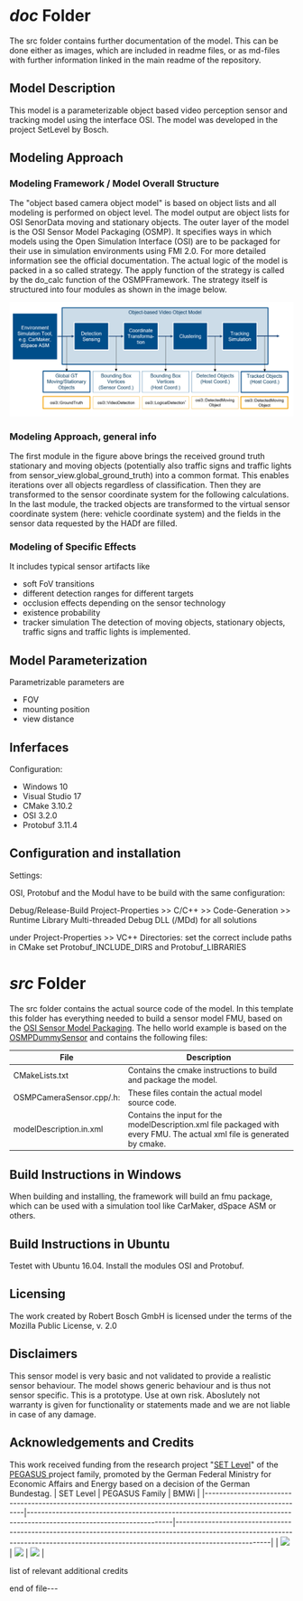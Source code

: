 # *doc* Folder

The src folder contains further documentation of the model.
This can be done either as images, which are included in readme files, or as md-files with further information linked in the main readme of the repository.
 
## Model Description

This model is a parameterizable object based video perception sensor and tracking model using the interface OSI. The model was developed in the project SetLevel by Bosch. 

## Modeling Approach

### Modeling Framework / Model Overall Structure

The "object based camera object model" is based on object lists and all modeling is performed on object level.
The model output are object lists for OSI SenorData moving and stationary objects.
The outer layer of the model is the OSI Sensor Model Packaging (OSMP).
It specifies ways in which models  using the Open Simulation Interface (OSI) are to be packaged for their use in simulation environments using FMI 2.0.
For more detailed information see the official documentation.
The actual logic of the model is packed in a so called strategy.
The apply function of the strategy is called by the do_calc function of the OSMPFramework.
The strategy itself is structured into four modules as shown in the image below.

<img src="img\2020-11-25_08h21_52.png" width="800" />

### Modeling Approach, general info

The first module in the figure above brings the received ground truth stationary and moving objects (potentially also traffic signs and traffic lights from sensor_view.global_ground_truth) into a common format.
This enables iterations over all objects regardless of classification.
Then they are transformed to the sensor coordinate system for the following calculations.
In the last module, the tracked objects are transformed to the virtual sensor coordinate system (here: vehicle coordinate system) and the fields in the sensor data requested by the HADf are filled.

### Modeling of Specific Effects

It includes typical sensor artifacts like 
- soft FoV transitions
- different detection ranges for different targets
- occlusion effects depending on the sensor technology
- existence probability 
- tracker simulation 
The detection of moving objects, stationary objects, traffic signs and traffic lights is implemented. 

## Model Parameterization

Parametrizable parameters are 
- FOV
- mounting position 
- view distance 

## Inferfaces

Configuration:
- Windows 10
- Visual Studio 17
- CMake 3.10.2
- OSI 3.2.0
- Protobuf 3.11.4

## Configuration and installation

Settings:

OSI, Protobuf and the Modul have to be build with the same configuration:

Debug/Release-Build
Project-Properties >> C/C++ >> Code-Generation >> Runtime Library
Multi-threaded Debug DLL (/MDd) for all solutions


under Project-Properties >> VC++ Directories: set the correct include paths
in CMake set Protobuf_INCLUDE_DIRS and Protobuf_LIBRARIES

# *src* Folder

The src folder contains the actual source code of the model.
In this template this folder has everything needed to build a sensor model FMU, based on the [OSI Sensor Model Packaging](https://github.com/OpenSimulationInterface/osi-sensor-model-packaging).
The hello world example is based on the [OSMPDummySensor](https://github.com/OpenSimulationInterface/osi-sensor-model-packaging/tree/master/examples/OSMPDummySensor) and contains the following files:

| File                      | Description                                                                                                              |
|---------------------------|--------------------------------------------------------------------------------------------------------------------------|
| CMakeLists.txt            | Contains the cmake instructions to build and package the model.                                                          |
| OSMPCameraSensor.cpp/.h:  | These files contain the actual model source code.                                                                        |
| modelDescription.in.xml   | Contains the input for the modelDescription.xml file packaged with every FMU. The actual xml file is generated by cmake. |


## Build Instructions in Windows 

When building and installing, the framework will build an fmu package, which can be used with a simulation tool like CarMaker, dSpace ASM or others.

## Build Instructions in Ubuntu
 
Testet with Ubuntu 16.04. Install the modules OSI and Protobuf. 

## Licensing

The work created by Robert Bosch GmbH is licensed under the terms of the Mozilla Public License, v. 2.0


## Disclaimers

This sensor model is very basic and not validated to provide a realistic sensor behaviour. The model shows generic behaviour and is thus not sensor specific. This is a prototype. Use at own risk. Aboslutely not warranty is given for functionality or statements made and we are not liable in case of any damage.

## Acknowledgements and Credits

This work received funding from the research project 
"[SET Level](https://setlevel.de/)" of the [PEGASUS ](https://pegasus-family.de) project family, promoted by the German Federal Ministry for Economic Affairs and Energy based on a decision of the German Bundestag.
| SET Level                                                                                                | PEGASUS Family                                                                                                       | BMWi                                                                                                                                                                                 |
|----------------------------------------------------------------------------------------------------------|----------------------------------------------------------------------------------------------------------------------|--------------------------------------------------------------------------------------------------------------------------------------------------------------------------------------|
| <a href="https://setlevel.de"><img src="https://setlevel.de/assets/logo-setlevel.svg" width="100" /></a> | <a href="https://pegasus-family.de"><img src="https://setlevel.de/assets/logo-pegasus-family.svg" width="100" /></a> | <a href="https://www.bmwi.de/Redaktion/DE/Textsammlungen/Technologie/fahrzeug-und-systemtechnologien.html"><img src="https://setlevel.de/assets/logo-bmwi-en.svg" width="100" /></a> |

list of relevant additional credits

end of file---